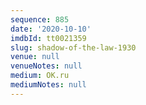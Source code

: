 ```yaml
---
sequence: 885
date: '2020-10-10'
imdbId: tt0021359
slug: shadow-of-the-law-1930
venue: null
venueNotes: null
medium: OK.ru
mediumNotes: null
---
```



